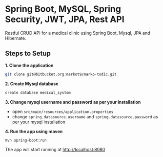 
# Spring Boot, MySQL, Spring Security, JWT, JPA, Rest API

Restful CRUD API for a medical clinic using Spring Boot, Mysql, JPA and Hibernate.

## Steps to Setup

**1. Clone the application**

```bash
git clone git@bitbucket.org:markot9/marko-todic.git
```

**2. Create Mysql database**
```bash
create database medical_system
```

**3. Change mysql username and password as per your installation**

+ open `src/main/resources/application.properties`
+ change `spring.datasource.username` and `spring.datasource.password` as per your mysql installation

**4. Run the app using maven**

```bash
mvn spring-boot:run
```
The app will start running at <http://localhost:8080>
